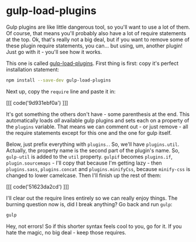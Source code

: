 # gulp-load-plugins

Gulp plugins are like little dangerous tool, so you'll want to use a lot
of them. Of course, that means you'll probably also have a lot of require
statements at the top. Ok, that's really not a big deal, but if you want
to remove some of these plugin require statements, you can... but using,
um, another plugin! Just go with it - you'll see how it works.

This one is called [gulp-load-plugins](https://www.npmjs.com/package/gulp-load-plugins).
First thing is first: copy it's perfect installation statement:

```bash
npm install --save-dev gulp-load-plugins
```

Next up, copy the `require` line and paste it in:

[[[ code('9d931ebf0a') ]]]

It's got something the others don't have - some parenthesis at the end. This
automatically loads *all* available gulp plugins and sets each on a property
of the `plugins` variable. That means we can comment out - or just remove -
all the require statements except for this one and the one for gulp itself.

Below, just prefix everything with `plugins.`. So, we'll have `plugins.util`.
Actually, the property name is the second part of the plugin's name. So,
`gulp-util` is added to the `util` property. `gulpif` becomes `plugins.if`,
`plugin.sourcemaps` - I'll copy that because I'm getting lazy - then `plugins.sass`,
`plugins.concat` and `plugins.minifyCss`, because `minify-css` is changed
to lower camelcase. Then I'll finish up the rest of them:

[[[ code('51623da2cd') ]]]

I'll clear out the require lines entirely so we can really enjoy things.
The burning question now is, did I break anything? Go back and run `gulp`:

```bash
gulp
```

Hey, not errors! So if this shorter syntax feels cool to you, go for it.
If you hate the magic, no big deal - keep those requires.
